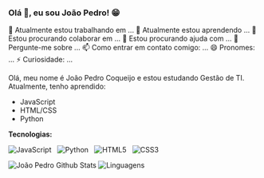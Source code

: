 ### Olá 👋, eu sou João Pedro! 😁

🔭 Atualmente estou trabalhando em ...
🌱 Atualmente estou aprendendo ...
👯 Estou procurando colaborar em ...
🤔 Estou procurando ajuda com ...
💬 Pergunte-me sobre ...
📫 Como entrar em contato comigo: ...
😄 Pronomes: ...
⚡ Curiosidade: ...


Olá, meu nome é João Pedro Coqueijo e estou estudando Gestão de TI. Atualmente, tenho aprendido:
- JavaScript 
- HTML/CSS
- Python


**Tecnologias:** 

![JavaScript](https://img.shields.io/badge/-JavaScript-black?logo=javascript&style=social)&nbsp;&nbsp;
![Python](https://img.shields.io/badge/-Python-black?logo=Python&style=social)&nbsp;&nbsp;
![HTML5](https://img.shields.io/badge/-HTML5-black?logo=html5&style=social)&nbsp;&nbsp;
![CSS3](https://img.shields.io/badge/-CSS3-black?logo=css3&style=social)&nbsp;&nbsp;

![João Pedro Github Stats](https://github-readme-stats.vercel.app/api?username=Joao-Coqueijo&count_private=true&show_icons=true&include_all_commits=true)
![Linguagens](https://github-readme-stats.vercel.app/api/top-langs/?username=Joao-Coqueijo&hide=TeX&layout=compact)
